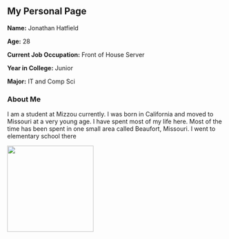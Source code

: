 ## My Personal Page

**Name:** Jonathan Hatfield

**Age:** 28

**Current Job Occupation:** Front of House Server

**Year in College:** Junior

**Major:** IT and Comp Sci

### About Me

I am a student at Mizzou currently. I was born in California and moved to Missouri at a very young age. I have spent most of my life here. Most of the time has been spent in one small area called Beaufort, Missouri. I went to elementary school there 


<img src="[sammie_and_me](https://github.com/Jeh333/Midterm-Project---InfoTC-1000/blob/Branch-1/sammie_and_me.jpeg)" width="200" height="200" />
